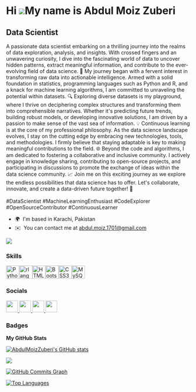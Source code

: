 Hi ![](https://user-images.githubusercontent.com/18350557/176309783-0785949b-9127-417c-8b55-ab5a4333674e.gif)My name is Abdul Moiz Zuberi
=========================================================================================================================================

Data Scientist
--------------

A passionate data scientist embarking on a thrilling journey into the realms of data exploration, analysis, and insights. With crossed fingers and an unwavering curiosity, I dive into the fascinating world of data to uncover hidden patterns, extract meaningful information, and contribute to the ever-evolving field of data science. 🚀 My journey began with a fervent interest in transforming raw data into actionable intelligence. Armed with a solid foundation in statistics, programming languages such as Python and R, and a knack for machine learning algorithms, I am committed to unraveling the potential within datasets. 🔍 Exploring diverse datasets is my playground, where I thrive on deciphering complex structures and transforming them into comprehensible narratives. Whether it's predicting future trends, building robust models, or developing innovative solutions, I am driven by a passion to make sense of the vast sea of information. 💡 Continuous learning is at the core of my professional philosophy. As the data science landscape evolves, I stay on the cutting edge by embracing new technologies, tools, and methodologies. I firmly believe that staying adaptable is key to making meaningful contributions to the field. 🌐 Beyond the code and algorithms, I am dedicated to fostering a collaborative and inclusive community. I actively engage in knowledge sharing, contributing to open-source projects, and participating in discussions to promote the exchange of ideas within the data science community. 📈 Join me on this exciting journey as we explore the endless possibilities that data science has to offer. Let's collaborate, innovate, and create a data-driven future together! 🌟<br><br> #DataScientist #MachineLearningEnthusiast #CodeExplorer #OpenSourceContributor #ContinuousLearner

* 🌍  I'm based in Karachi, Pakistan
* ✉️  You can contact me at [abdul.moiz.1701@gmail.com](mailto:abdul.moiz.1701@gmail.com)

<a href="https://www.github.com/AbdulMoizZuberi" target="_blank" rel="noreferrer"><img
src="https://img.shields.io/github/followers/AbdulMoizZuberi?logo=github&style=for-the-badge&color=0891b2&labelColor=1c1917" /></a>

### Skills


<p align="left">
<a href="https://www.python.org/" target="_blank" rel="noreferrer"><img src="https://raw.githubusercontent.com/danielcranney/readme-generator/main/public/icons/skills/python-colored.svg" width="36" height="36" alt="Python" /></a><a href="https://www.r-project.org/" target="_blank" rel="noreferrer"><img src="https://raw.githubusercontent.com/danielcranney/readme-generator/main/public/icons/skills/rlang-colored.svg" width="36" height="36" alt="rlang" /></a><a href="https://developer.mozilla.org/en-US/docs/Glossary/HTML5" target="_blank" rel="noreferrer"><img src="https://raw.githubusercontent.com/danielcranney/readme-generator/main/public/icons/skills/html5-colored.svg" width="36" height="36" alt="HTML5" /></a><a href="https://getbootstrap.com/" target="_blank" rel="noreferrer"><img src="https://raw.githubusercontent.com/danielcranney/readme-generator/main/public/icons/skills/bootstrap-colored.svg" width="36" height="36" alt="Bootstrap" /></a><a href="https://www.w3.org/TR/CSS/#css" target="_blank" rel="noreferrer"><img src="https://raw.githubusercontent.com/danielcranney/readme-generator/main/public/icons/skills/css3-colored.svg" width="36" height="36" alt="CSS3" /></a><a href="https://www.mysql.com/" target="_blank" rel="noreferrer"><img src="https://raw.githubusercontent.com/danielcranney/readme-generator/main/public/icons/skills/mysql-colored.svg" width="36" height="36" alt="MySQL" /></a>
</p>


### Socials

<p align="left"> <a href="https://www.facebook.com/moiz20102001" target="_blank" rel="noreferrer"> <picture> <source media="(prefers-color-scheme: dark)" srcset="https://raw.githubusercontent.com/danielcranney/readme-generator/main/public/icons/socials/facebook-dark.svg" /> <source media="(prefers-color-scheme: light)" srcset="https://raw.githubusercontent.com/danielcranney/readme-generator/main/public/icons/socials/facebook.svg" /> <img src="https://raw.githubusercontent.com/danielcranney/readme-generator/main/public/icons/socials/facebook.svg" width="32" height="32" /> </picture> </a> <a href="https://www.github.com/AbdulMoizZuberi" target="_blank" rel="noreferrer"> <picture> <source media="(prefers-color-scheme: dark)" srcset="https://raw.githubusercontent.com/danielcranney/readme-generator/main/public/icons/socials/github-dark.svg" /> <source media="(prefers-color-scheme: light)" srcset="https://raw.githubusercontent.com/danielcranney/readme-generator/main/public/icons/socials/github.svg" /> <img src="https://raw.githubusercontent.com/danielcranney/readme-generator/main/public/icons/socials/github.svg" width="32" height="32" /> </picture> </a> <a href="[http://www.instagram.com/im_abdul.moiz/ ](https://www.instagram.com/im_abdul.moiz?igsh=MW1oMWM1NWhyYjVnbQ==)" target="_blank" rel="noreferrer"> <picture> <source media="(prefers-color-scheme: dark)" srcset="undefined" /> <source media="(prefers-color-scheme: light)" srcset="https://raw.githubusercontent.com/danielcranney/readme-generator/main/public/icons/socials/instagram.svg" /> <img src="https://raw.githubusercontent.com/danielcranney/readme-generator/main/public/icons/socials/instagram.svg" width="32" height="32" /> </picture> </a> <a href="https://www.linkedin.com/in/abdul-moiz-zuberi-data-scientist/" target="_blank" rel="noreferrer"> <picture> <source media="(prefers-color-scheme: dark)" srcset="https://raw.githubusercontent.com/danielcranney/readme-generator/main/public/icons/socials/linkedin-dark.svg" /> <source media="(prefers-color-scheme: light)" srcset="https://raw.githubusercontent.com/danielcranney/readme-generator/main/public/icons/socials/linkedin.svg" /> <img src="https://raw.githubusercontent.com/danielcranney/readme-generator/main/public/icons/socials/linkedin.svg" width="32" height="32" /> </picture> </a></p>

### Badges

<b>My GitHub Stats</b>

<a href="http://www.github.com/AbdulMoizZuberi"><img src="https://github-readme-stats.vercel.app/api?username=AbdulMoizZuberi&show_icons=true&hide=&count_private=true&title_color=0891b2&text_color=ffffff&icon_color=0891b2&bg_color=1c1917&hide_border=true&show_icons=true" alt="AbdulMoizZuberi's GitHub stats" /></a>

<a href="http://www.github.com/AbdulMoizZuberi"><img src="https://github-readme-streak-stats.herokuapp.com/?user=AbdulMoizZuberi&stroke=ffffff&background=1c1917&ring=0891b2&fire=0891b2&currStreakNum=ffffff&currStreakLabel=0891b2&sideNums=ffffff&sideLabels=ffffff&dates=ffffff&hide_border=true" /></a>

<a href="http://www.github.com/AbdulMoizZuberi"><img src="https://github-readme-activity-graph.cyclic.app/graph?username=AbdulMoizZuberi&bg_color=1c1917&color=ffffff&line=0891b2&point=ffffff&area_color=1c1917&area=true&hide_border=true&custom_title=GitHub%20Commits%20Graph" alt="GitHub Commits Graph" /></a>

<a href="https://github.com/AbdulMoizZuberi" align="left"><img src="https://github-readme-stats.vercel.app/api/top-langs/?username=AbdulMoizZuberi&langs_count=10&title_color=0891b2&text_color=ffffff&icon_color=0891b2&bg_color=1c1917&hide_border=true&locale=en&custom_title=Top%20%Languages" alt="Top Languages" /></a>
